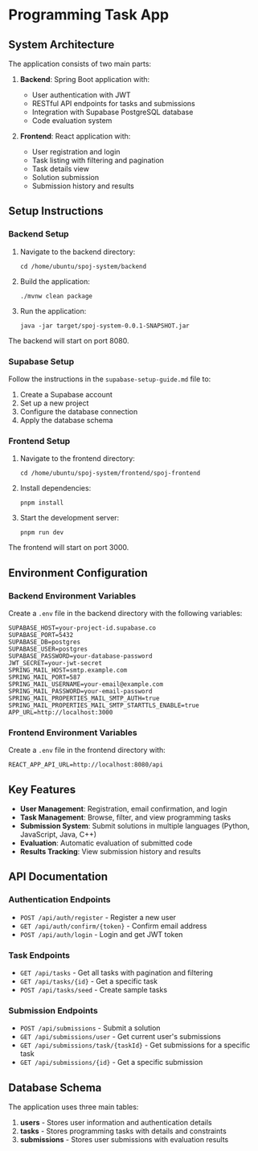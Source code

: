 # Programming Task App 

## System Architecture

The application consists of two main parts:

1. **Backend**: Spring Boot application with:
   - User authentication with JWT
   - RESTful API endpoints for tasks and submissions
   - Integration with Supabase PostgreSQL database
   - Code evaluation system

2. **Frontend**: React application with:
   - User registration and login
   - Task listing with filtering and pagination
   - Task details view
   - Solution submission
   - Submission history and results

## Setup Instructions

### Backend Setup

1. Navigate to the backend directory:
   ```
   cd /home/ubuntu/spoj-system/backend
   ```

2. Build the application:
   ```
   ./mvnw clean package
   ```

3. Run the application:
   ```
   java -jar target/spoj-system-0.0.1-SNAPSHOT.jar
   ```

The backend will start on port 8080.

### Supabase Setup

Follow the instructions in the `supabase-setup-guide.md` file to:
1. Create a Supabase account
2. Set up a new project
3. Configure the database connection
4. Apply the database schema

### Frontend Setup

1. Navigate to the frontend directory:
   ```
   cd /home/ubuntu/spoj-system/frontend/spoj-frontend
   ```

2. Install dependencies:
   ```
   pnpm install
   ```

3. Start the development server:
   ```
   pnpm run dev
   ```

The frontend will start on port 3000.

## Environment Configuration

### Backend Environment Variables

Create a `.env` file in the backend directory with the following variables:

```
SUPABASE_HOST=your-project-id.supabase.co
SUPABASE_PORT=5432
SUPABASE_DB=postgres
SUPABASE_USER=postgres
SUPABASE_PASSWORD=your-database-password
JWT_SECRET=your-jwt-secret
SPRING_MAIL_HOST=smtp.example.com
SPRING_MAIL_PORT=587
SPRING_MAIL_USERNAME=your-email@example.com
SPRING_MAIL_PASSWORD=your-email-password
SPRING_MAIL_PROPERTIES_MAIL_SMTP_AUTH=true
SPRING_MAIL_PROPERTIES_MAIL_SMTP_STARTTLS_ENABLE=true
APP_URL=http://localhost:3000
```

### Frontend Environment Variables

Create a `.env` file in the frontend directory with:

```
REACT_APP_API_URL=http://localhost:8080/api
```

## Key Features

- **User Management**: Registration, email confirmation, and login
- **Task Management**: Browse, filter, and view programming tasks
- **Submission System**: Submit solutions in multiple languages (Python, JavaScript, Java, C++)
- **Evaluation**: Automatic evaluation of submitted code
- **Results Tracking**: View submission history and results

## API Documentation

### Authentication Endpoints

- `POST /api/auth/register` - Register a new user
- `GET /api/auth/confirm/{token}` - Confirm email address
- `POST /api/auth/login` - Login and get JWT token

### Task Endpoints

- `GET /api/tasks` - Get all tasks with pagination and filtering
- `GET /api/tasks/{id}` - Get a specific task
- `POST /api/tasks/seed` - Create sample tasks

### Submission Endpoints

- `POST /api/submissions` - Submit a solution
- `GET /api/submissions/user` - Get current user's submissions
- `GET /api/submissions/task/{taskId}` - Get submissions for a specific task
- `GET /api/submissions/{id}` - Get a specific submission

## Database Schema

The application uses three main tables:

1. **users** - Stores user information and authentication details
2. **tasks** - Stores programming tasks with details and constraints
3. **submissions** - Stores user submissions with evaluation results


